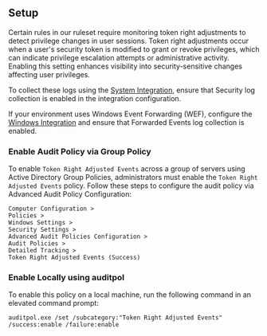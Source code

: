 ## Setup

Certain rules in our ruleset require monitoring token right adjustments to detect privilege changes in user sessions. Token right adjustments occur when a user's security token is modified to grant or revoke privileges, which can indicate privilege escalation attempts or administrative activity. Enabling this setting enhances visibility into security-sensitive changes affecting user privileges.

To collect these logs using the [System Integration](https://www.elastic.co/guide/en/integrations/current/system.html), ensure that Security log collection is enabled in the integration configuration.

If your environment uses Windows Event Forwarding (WEF), configure the [Windows Integration](https://www.elastic.co/guide/en/integrations/current/windows.html) and ensure that Forwarded Events log collection is enabled.

### Enable Audit Policy via Group Policy

To enable `Token Right Adjusted Events` across a group of servers using Active Directory Group Policies, administrators must enable the `Token Right Adjusted Events` policy. Follow these steps to configure the audit policy via Advanced Audit Policy Configuration:

```
Computer Configuration >
Policies >
Windows Settings >
Security Settings >
Advanced Audit Policies Configuration >
Audit Policies >
Detailed Tracking >
Token Right Adjusted Events (Success)
```

### Enable Locally using auditpol

To enable this policy on a local machine, run the following command in an elevated command prompt:

```
auditpol.exe /set /subcategory:"Token Right Adjusted Events" /success:enable /failure:enable
```
